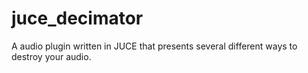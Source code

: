 # juce_decimator
A audio plugin written in JUCE that presents several different ways to destroy your audio.
